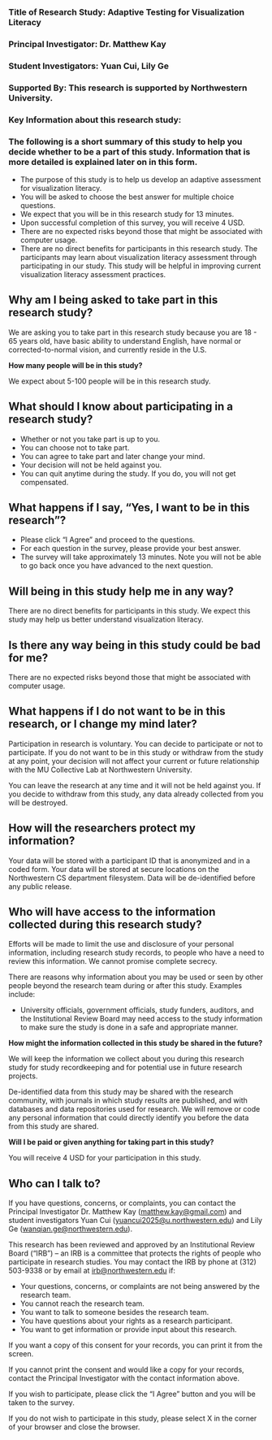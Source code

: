 ### Title of Research Study: Adaptive Testing for Visualization Literacy

### Principal Investigator: Dr. Matthew Kay

### Student Investigators: Yuan Cui, Lily Ge

### Supported By: This research is supported by Northwestern University.

### Key Information about this research study:

### The following is a short summary of this study to help you decide whether to be a part of this study. Information that is more detailed is explained later on in this form.

- The purpose of this study is to help us develop an adaptive assessment for visualization literacy.
- You will be asked to choose the best answer for multiple choice questions.
- We expect that you will be in this research study for 13 minutes.
- Upon successful completion of this survey, you will receive 4 USD.
- There are no expected risks beyond those that might be associated with computer usage.
- There are no direct benefits for participants in this research study. The participants may learn about visualization literacy assessment through participating in our study. This study will be helpful in improving current visualization literacy assessment practices.

## **Why am I being asked to take part in this research study?**

We are asking you to take part in this research study because you are 18 - 65 years old, have basic ability to understand English, have normal or corrected-to-normal vision, and currently reside in the U.S.

**How many people will be in this study?**

We expect about 5-100 people will be in this research study.

## **What should I know about participating in a research study?**

- Whether or not you take part is up to you.
- You can choose not to take part.
- You can agree to take part and later change your mind.
- Your decision will not be held against you.
- You can quit anytime during the study. If you do, you will not get compensated.

## **What happens if I say, “Yes, I want to be in this research”?**

- Please click “I Agree” and proceed to the questions.
- For each question in the survey, please provide your best answer.
- The survey will take approximately 13 minutes. Note you will not be able to go back once you have advanced to the next question.

## **Will being in this study help me in any way?**

There are no direct benefits for participants in this study. We expect this study may help us better understand visualization literacy.

## **Is there any way being in this study could be bad for me?**

There are no expected risks beyond those that might be associated with computer usage.

## **What happens if I do not want to be in this research, or I change my mind later?**

Participation in research is voluntary. You can decide to participate or not to participate. If you do not want to be in this study or withdraw from the study at any point, your decision will not affect your current or future relationship with the MU Collective Lab at Northwestern University.

You can leave the research at any time and it will not be held against you. If you decide to withdraw from this study, any data already collected from you will be destroyed.

## **How will the researchers protect my information?**

Your data will be stored with a participant ID that is anonymized and in a coded form. Your data will be stored at secure locations on the Northwestern CS department filesystem. Data will be de-identified before any public release.

## **Who will have access to the information collected during this research study?**

Efforts will be made to limit the use and disclosure of your personal information, including research study records, to people who have a need to review this information. We cannot promise complete secrecy.

There are reasons why information about you may be used or seen by other people beyond the research team during or after this study. Examples include:

- University officials, government officials, study funders, auditors, and the Institutional Review Board may need access to the study information to make sure the study is done in a safe and appropriate manner.

**How might the information collected in this study be shared in the future?**

We will keep the information we collect about you during this research study for study recordkeeping and for potential use in future research projects.

De-identified data from this study may be shared with the research community, with journals in which study results are published, and with databases and data repositories used for research. We will remove or code any personal information that could directly identify you before the data from this study are shared.

**Will I be paid or given anything for taking part in this study?**

You will receive 4 USD for your participation in this study.

## **Who can I talk to?**

If you have questions, concerns, or complaints, you can contact the Principal Investigator Dr. Matthew Kay (matthew.kay@gmail.com) and student investigators Yuan Cui (yuancui2025@u.northwestern.edu) and Lily Ge (wanqian.ge@northwestern.edu).

This research has been reviewed and approved by an Institutional Review Board (“IRB”) – an IRB is a committee that protects the rights of people who participate in research studies. You may contact the IRB by phone at (312) 503-9338 or by email at [irb@northwestern.edu](mailto:irboffice@organization.org) if:

- Your questions, concerns, or complaints are not being answered by the research team.
- You cannot reach the research team.
- You want to talk to someone besides the research team.
- You have questions about your rights as a research participant.
- You want to get information or provide input about this research.

If you want a copy of this consent for your records, you can print it from the screen.

If you cannot print the consent and would like a copy for your records, contact the Principal Investigator with the contact information above.

If you wish to participate, please click the “I Agree” button and you will be taken to the survey.

If you do not wish to participate in this study, please select X in the corner of your browser and close the browser.

